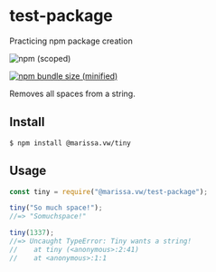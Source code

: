 # test-package
Practicing npm package creation

![npm (scoped)](https://img.shields.io/npm/v/@marissa.vw/test-package?style=flat-square)

[![npm bundle size (minified)](https://img.shields.io/bundlephobia/min/@marissa.vw/test-package)](https://www.npmjs.com/package/@marissa.vw/test-package)

Removes all spaces from a string.

## Install

```
$ npm install @marissa.vw/tiny
```

## Usage

```js
const tiny = require("@marissa.vw/test-package");

tiny("So much space!");
//=> "Somuchspace!"

tiny(1337);
//=> Uncaught TypeError: Tiny wants a string!
//    at tiny (<anonymous>:2:41)
//    at <anonymous>:1:1
```
